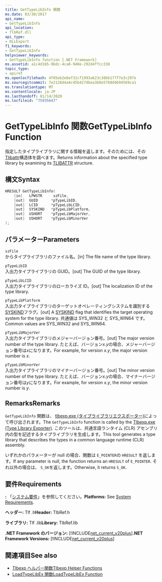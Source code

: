 ```yaml
---
title: GetTypeLibInfo 関数
ms.date: 03/30/2017
api_name:
- GetTypeLibInfo
api_location:
- TlbRef.dll
api_type:
- DLLExport
f1_keywords:
- GetTypeLibInfo
helpviewer_keywords:
- GetTypeLibInfo function [.NET Framework]
ms.assetid: a1c4d165-9bdc-4ca8-940e-292d4ffcc338
topic_type:
- apiref
ms.openlocfilehash: 4f05eb2e6ef31cf1993a623c38bb177f7e3c297e
ms.sourcegitcommit: 7e2128d4a4c45b4274bea3b8e5760d4694569ca1
ms.translationtype: MT
ms.contentlocale: ja-JP
ms.lasthandoff: 01/14/2020
ms.locfileid: "75935647"
---
```

# <a name="gettypelibinfo-function"></a><span data-ttu-id="6366b-102">GetTypeLibInfo 関数</span><span class="sxs-lookup"><span data-stu-id="6366b-102">GetTypeLibInfo Function</span></span>
<span data-ttu-id="6366b-103">指定したタイプライブラリに関する情報を返します。そのためには、その[Tlibattr](/windows/win32/api/oaidl/ns-oaidl-tlibattr)構造体を調べます。</span><span class="sxs-lookup"><span data-stu-id="6366b-103">Returns information about the specified type library by examining its [TLIBATTR](/windows/win32/api/oaidl/ns-oaidl-tlibattr) structure.</span></span>  
  
## <a name="syntax"></a><span data-ttu-id="6366b-104">構文</span><span class="sxs-lookup"><span data-stu-id="6366b-104">Syntax</span></span>  
  
```cpp  
HRESULT GetTypeLibInfo(  
    [in]   LPWSTR     szFile,  
    [out]  GUID      *pTypeLibID,  
    [out]  LCID      *pTypeLibLCID,  
    [out]  SYSKIND   *pTypeLibPlatform,  
    [out]  USHORT    *pTypeLibMajorVer,  
    [out]  USHORT    *pTypeLibMinorVer  
);  
```  
  
## <a name="parameters"></a><span data-ttu-id="6366b-105">パラメーター</span><span class="sxs-lookup"><span data-stu-id="6366b-105">Parameters</span></span>  
 `szFile`  
 <span data-ttu-id="6366b-106">からタイプライブラリのファイル名。</span><span class="sxs-lookup"><span data-stu-id="6366b-106">[in] The file name of the type library.</span></span>  
  
 `pTypeLibID`  
 <span data-ttu-id="6366b-107">入出力タイプライブラリの GUID。</span><span class="sxs-lookup"><span data-stu-id="6366b-107">[out] The GUID of the type library.</span></span>  
  
 `pTypeLibLCID`  
 <span data-ttu-id="6366b-108">入出力タイプライブラリのローカライズ ID。</span><span class="sxs-lookup"><span data-stu-id="6366b-108">[out] The localization ID of the type library.</span></span>  
  
 `pTypeLibPlatform`  
 <span data-ttu-id="6366b-109">入出力タイプライブラリのターゲットオペレーティングシステムを識別する[SYSKIND](/windows/win32/api/oaidl/ne-oaidl-syskind)フラグ。</span><span class="sxs-lookup"><span data-stu-id="6366b-109">[out] A [SYSKIND](/windows/win32/api/oaidl/ne-oaidl-syskind) flag that identifies the target operating system for the type library.</span></span> <span data-ttu-id="6366b-110">共通値は SYS_WIN32 と SYS_WIN64 です。</span><span class="sxs-lookup"><span data-stu-id="6366b-110">Common values are SYS_WIN32 and SYS_WIN64.</span></span>  
  
 `pTypeLibMajorVer`  
 <span data-ttu-id="6366b-111">入出力タイプライブラリのメジャーバージョン番号。</span><span class="sxs-lookup"><span data-stu-id="6366b-111">[out] The major version number of the type library.</span></span> <span data-ttu-id="6366b-112">たとえば、バージョン*x.y*の場合、メジャーバージョン番号は*x*になります。</span><span class="sxs-lookup"><span data-stu-id="6366b-112">For example, for version *x.y*, the major version number is *x*.</span></span>  
  
 `pTypeLibMinorVer`  
 <span data-ttu-id="6366b-113">入出力タイプライブラリのマイナーバージョン番号。</span><span class="sxs-lookup"><span data-stu-id="6366b-113">[out] The minor version number of the type library.</span></span> <span data-ttu-id="6366b-114">たとえば、バージョン*x.y*の場合、マイナーバージョン番号は*y*になります。</span><span class="sxs-lookup"><span data-stu-id="6366b-114">For example, for version *x.y*, the minor version number is *y*.</span></span>  
  
## <a name="remarks"></a><span data-ttu-id="6366b-115">Remarks</span><span class="sxs-lookup"><span data-stu-id="6366b-115">Remarks</span></span>  
 <span data-ttu-id="6366b-116">`GetTypeLibInfo` 関数は、 [tlbexp.exe (タイプライブラリエクスポーター)](../../tools/tlbexp-exe-type-library-exporter.md)によって呼び出されます。</span><span class="sxs-lookup"><span data-stu-id="6366b-116">The `GetTypeLibInfo` function is called by the [Tlbexp.exe (Type Library Exporter)](../../tools/tlbexp-exe-type-library-exporter.md).</span></span> <span data-ttu-id="6366b-117">このツールは、共通言語ランタイム (CLR) アセンブリ内の型を記述するタイプライブラリを生成します。</span><span class="sxs-lookup"><span data-stu-id="6366b-117">This tool generates a type library that describes the types in a common language runtime (CLR) assembly.</span></span>  
  
 <span data-ttu-id="6366b-118">いずれかのパラメーターが null の場合、関数は `E_POINTER`の `HRESULT` を返します。</span><span class="sxs-lookup"><span data-stu-id="6366b-118">If any parameter is null, the function returns an `HRESULT` of `E_POINTER`.</span></span> <span data-ttu-id="6366b-119">それ以外の場合は、 `S_OK`を返します。</span><span class="sxs-lookup"><span data-stu-id="6366b-119">Otherwise, it returns `S_OK`.</span></span>  
  
## <a name="requirements"></a><span data-ttu-id="6366b-120">要件</span><span class="sxs-lookup"><span data-stu-id="6366b-120">Requirements</span></span>  
 <span data-ttu-id="6366b-121">**:** 「[システム要件](../../get-started/system-requirements.md)」を参照してください。</span><span class="sxs-lookup"><span data-stu-id="6366b-121">**Platforms:** See [System Requirements](../../get-started/system-requirements.md).</span></span>  
  
 <span data-ttu-id="6366b-122">**ヘッダー:** Tlf .h</span><span class="sxs-lookup"><span data-stu-id="6366b-122">**Header:** TlbRef.h</span></span>  
  
 <span data-ttu-id="6366b-123">**ライブラリ:** Tlf .lib</span><span class="sxs-lookup"><span data-stu-id="6366b-123">**Library:** TlbRef.lib</span></span>  
  
 <span data-ttu-id="6366b-124">**.NET Framework のバージョン:** [!INCLUDE[net_current_v20plus](../../../../includes/net-current-v20plus-md.md)]</span><span class="sxs-lookup"><span data-stu-id="6366b-124">**.NET Framework Versions:** [!INCLUDE[net_current_v20plus](../../../../includes/net-current-v20plus-md.md)]</span></span>  
  
## <a name="see-also"></a><span data-ttu-id="6366b-125">関連項目</span><span class="sxs-lookup"><span data-stu-id="6366b-125">See also</span></span>

- [<span data-ttu-id="6366b-126">Tlbexp ヘルパー関数</span><span class="sxs-lookup"><span data-stu-id="6366b-126">Tlbexp Helper Functions</span></span>](index.md)
- [<span data-ttu-id="6366b-127">LoadTypeLibEx 関数</span><span class="sxs-lookup"><span data-stu-id="6366b-127">LoadTypeLibEx Function</span></span>](https://docs.microsoft.com/previous-versions/windows/desktop/api/oleauto/nf-oleauto-loadtypelibex)
